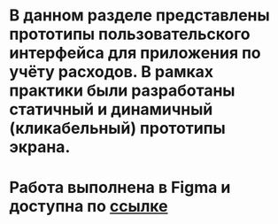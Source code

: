 # В данном разделе представлены прототипы пользовательского интерфейса для приложения по учёту расходов. В рамках практики были разработаны статичный и динамичный (кликабельный) прототипы экрана. 

# Работа выполнена в Figma и доступна по [ссылке](https://www.figma.com/file/w3aQYWAKuT8amNprojCBSB/%D0%9F%D1%80%D0%B8%D0%BB%D0%BE%D0%B6%D0%B5%D0%BD%D0%B8%D0%B5-%D0%BF%D0%BE-%D1%83%D1%87%D1%91%D1%82%D1%83-%D1%80%D0%B0%D1%81%D1%85%D0%BE%D0%B4%D0%BE%D0%B2?type=design&node-id=0%3A1&mode=design&t=B2NHrvKwtID89aVC-1) 